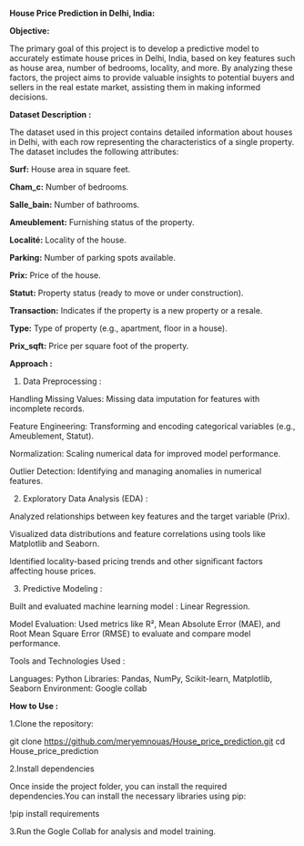 **House Price Prediction in Delhi, India:**

**Objective:**

The primary goal of this project is to develop a predictive model to accurately estimate house prices in Delhi, India, based on key features such as house area, number of bedrooms, locality, and more. By analyzing these factors, the project aims to provide valuable insights to potential buyers and sellers in the real estate market, assisting them in making informed decisions.

**Dataset Description :**

The dataset used in this project contains detailed information about houses in Delhi, with each row representing the characteristics of a single property. The dataset includes the following attributes:

**Surf:** House area in square feet.

**Cham_c:** Number of bedrooms.

**Salle_bain:** Number of bathrooms.

**Ameublement:** Furnishing status of the property.

**Localité:** Locality of the house.

**Parking:** Number of parking spots available.

**Prix:** Price of the house.

**Statut:** Property status (ready to move or under construction).

**Transaction:** Indicates if the property is a new property or a resale.

**Type:** Type of property (e.g., apartment, floor in a house).

**Prix_sqft:** Price per square foot of the property.

**Approach :**

1. Data Preprocessing :

Handling Missing Values: Missing data imputation for features with incomplete records.

Feature Engineering: Transforming and encoding categorical variables (e.g., Ameublement, Statut).

Normalization: Scaling numerical data for improved model performance.

Outlier Detection: Identifying and managing anomalies in numerical features.

2. Exploratory Data Analysis (EDA) :

Analyzed relationships between key features and the target variable (Prix).

Visualized data distributions and feature correlations using tools like Matplotlib and Seaborn.

Identified locality-based pricing trends and other significant factors affecting house prices.

3. Predictive Modeling :

Built and evaluated machine learning model : Linear Regression.

Model Evaluation: Used metrics like R², Mean Absolute Error (MAE), and Root Mean Square Error (RMSE) to evaluate and compare model performance.

Tools and Technologies Used :

Languages: Python Libraries: Pandas, NumPy, Scikit-learn, Matplotlib, Seaborn Environment: Google collab

**How to Use :**

1.Clone the repository:

git clone https://github.com/meryemnouas/House_price_prediction.git
cd House_price_prediction

2.Install dependencies

Once inside the project folder, you can install the required dependencies.You can install the necessary libraries using pip:

!pip install requirements

3.Run the Gogle Collab for analysis and model training.
